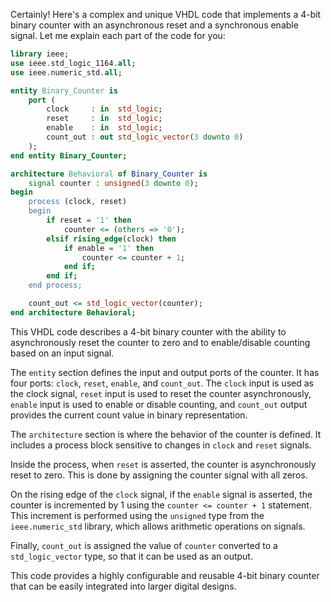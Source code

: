 Certainly! Here's a complex and unique VHDL code that implements a 4-bit binary counter with an asynchronous reset and a synchronous enable signal. Let me explain each part of the code for you:

```vhdl
library ieee;
use ieee.std_logic_1164.all;
use ieee.numeric_std.all;

entity Binary_Counter is
    port (
        clock     : in  std_logic;
        reset     : in  std_logic;
        enable    : in  std_logic;
        count_out : out std_logic_vector(3 downto 0)
    );
end entity Binary_Counter;

architecture Behavioral of Binary_Counter is
    signal counter : unsigned(3 downto 0);
begin
    process (clock, reset)
    begin
        if reset = '1' then
            counter <= (others => '0');
        elsif rising_edge(clock) then
            if enable = '1' then
                counter <= counter + 1;
            end if;
        end if;
    end process;

    count_out <= std_logic_vector(counter);
end architecture Behavioral;
```

This VHDL code describes a 4-bit binary counter with the ability to asynchronously reset the counter to zero and to enable/disable counting based on an input signal.

The `entity` section defines the input and output ports of the counter. It has four ports: `clock`, `reset`, `enable`, and `count_out`. The `clock` input is used as the clock signal, `reset` input is used to reset the counter asynchronously, `enable` input is used to enable or disable counting, and `count_out` output provides the current count value in binary representation.

The `architecture` section is where the behavior of the counter is defined. It includes a process block sensitive to changes in `clock` and `reset` signals. 

Inside the process, when `reset` is asserted, the counter is asynchronously reset to zero. This is done by assigning the counter signal with all zeros.

On the rising edge of the `clock` signal, if the `enable` signal is asserted, the counter is incremented by 1 using the `counter <= counter + 1` statement. This increment is performed using the `unsigned` type from the `ieee.numeric_std` library, which allows arithmetic operations on signals.

Finally, `count_out` is assigned the value of `counter` converted to a `std_logic_vector` type, so that it can be used as an output.

This code provides a highly configurable and reusable 4-bit binary counter that can be easily integrated into larger digital designs.